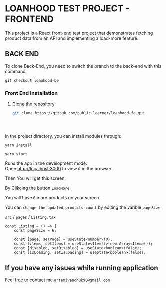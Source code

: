 # LOANHOOD TEST PROJECT - FRONTEND

This project is a React front-end test project that demonstrates fetching product data from an API and implementing a load-more feature.

## BACK END

To clone Back-End, you need to switch the branch to the back-end with this command
    
    git checkout loanhood-be




### Front End Installation

1. Clone the repository:

   ```bash
   git clone https://github.com/public-learner/loanhood-fe.git




## 

In the project directory, you can install modules through:

    yarn install

    yarn start

Runs the app in the development mode.\
Open [http://localhost:3000](http://localhost:3000) to view it in the browser.

Then You will get this screen.


By Clikcing the button ``LoadMore``



You will have `6` more products on your screen.

You can `change the updated products count` by editing the varible ```pageSize```

`src` / `pages` / `Listing.tsx` 

    const Listing = () => {
        const pageSize = 6;

        const [page, setPage] = useState<number>(0);
        const [items, setItems] = useState<Item[]>(new Array<Item>());
        const [disabled, setDisabled] = useState<boolean>(false);
        const [isLoading, setIsLoading] = useState<boolean>(false);

## If you have any issues while running application

Feel free to contact me `artemivanchuk90@gmail.com`

